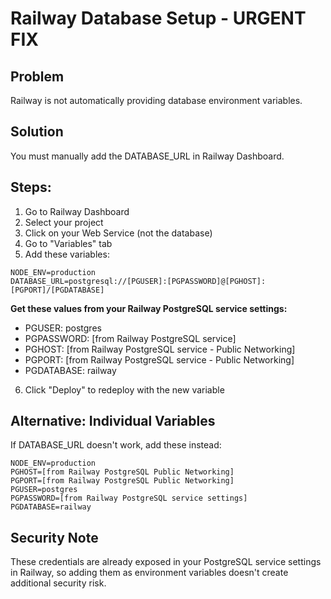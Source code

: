 # Railway Database Setup - URGENT FIX

## Problem
Railway is not automatically providing database environment variables.

## Solution
You must manually add the DATABASE_URL in Railway Dashboard.

## Steps:

1. Go to Railway Dashboard
2. Select your project
3. Click on your Web Service (not the database)
4. Go to "Variables" tab
5. Add these variables:

```
NODE_ENV=production
DATABASE_URL=postgresql://[PGUSER]:[PGPASSWORD]@[PGHOST]:[PGPORT]/[PGDATABASE]
```

**Get these values from your Railway PostgreSQL service settings:**
- PGUSER: postgres
- PGPASSWORD: [from Railway PostgreSQL service]
- PGHOST: [from Railway PostgreSQL service - Public Networking]
- PGPORT: [from Railway PostgreSQL service - Public Networking] 
- PGDATABASE: railway

6. Click "Deploy" to redeploy with the new variable

## Alternative: Individual Variables
If DATABASE_URL doesn't work, add these instead:

```
NODE_ENV=production
PGHOST=[from Railway PostgreSQL Public Networking]
PGPORT=[from Railway PostgreSQL Public Networking] 
PGUSER=postgres
PGPASSWORD=[from Railway PostgreSQL service settings]
PGDATABASE=railway
```

## Security Note
These credentials are already exposed in your PostgreSQL service settings in Railway, so adding them as environment variables doesn't create additional security risk.